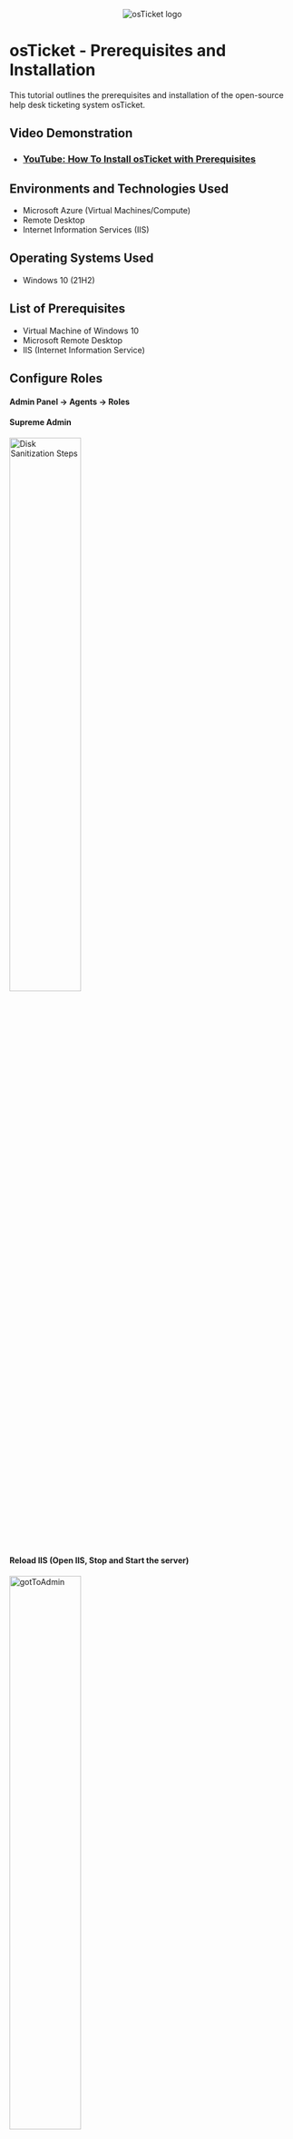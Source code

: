 <p align="center">
<img src="https://i.imgur.com/Clzj7Xs.png" alt="osTicket logo"/>
</p>

<h1>osTicket - Prerequisites and Installation</h1>
This tutorial outlines the prerequisites and installation of the open-source help desk ticketing system osTicket.<br />


<h2>Video Demonstration</h2>

- ### [YouTube: How To Install osTicket with Prerequisites](https://www.youtube.com)

<h2>Environments and Technologies Used</h2>

- Microsoft Azure (Virtual Machines/Compute)
- Remote Desktop
- Internet Information Services (IIS)

<h2>Operating Systems Used </h2>

- Windows 10</b> (21H2)

<h2>List of Prerequisites</h2>

- Virtual Machine of Windows 10
- Microsoft Remote Desktop
- IIS (Internet Information Service)

<h2>Configure Roles</h2>
<h4>Admin Panel -> Agents -> Roles</h4>
<h4>Supreme Admin</h4>
<p>
<img src="https://i.imgur.com/DJmEXEB.png" height="50%" width="50%" alt="Disk Sanitization Steps"/>
</p>
<p>

<h4>Reload IIS (Open IIS, Stop and Start the server)</h4>
<p>
<img src="images/1-configure-roles/1 - gotToAdmin.PNG" alt="gotToAdmin" width="50%" height="50%">
<img src="images/1-configure-roles/2 - adminPageAgents.PNG" alt="adminPageAgents" width="50%" height="50%">
<img src="images/1-configure-roles/3 - adminPageAgentsRoles.PNG" alt="adminPageAgentsRoles" width="50%" height="50%">
<img src="images/1-configure-roles/4 - addNewRole.PNG" alt="addNewRole" width="50%" height="50%">
<img src="images/1-configure-roles/5 - supremeAdmin.PNG" alt="supremeAdmin" width="50%" height="50%">
<img src="images/1-configure-roles/6 - permissions.PNG" alt="permissions" width="50%" height="50%">
<img src="images/1-configure-roles/7 - selectSupremeAdmin.PNG" alt="selectSupremeAdmin" width="50%" height="50%">
<img src="images/1-configure-roles/8 - addMorePermissions.PNG" alt="addMorePermissions" width="50%" height="50%">
</p>
<br />

<h2>Configure Departments</h2>
<h4>Admin Panel -> Agents -> Departments</h4>
<h4>System Administrators</h4>
<p>
<img src="images/2-configueDepartments/1 - departments.PNG" alt="departments" width="50%" height="50%">
<img src="images/2-configueDepartments/2 - addNewDepartment.PNG" alt="addNewDepartment" width="50%" height="50%">
<img src="images/2-configueDepartments/3 - form.PNG" alt="form" width="50%" height="50%">
<img src="images/2-configueDepartments/4 - departmentCreated.PNG" alt="departmentCreated" width="50%" height="50%">
</p>
<br />


<h2>Configure Teams</h2>
<h4>Admin Panel -> Agents -> Teams</h4>
<h4>Level I Support</h4>
<h4>Level II Support</h4>
<p>
<img src="images/3-configureTeams/1 - clickTeams.PNG" alt="clickTeams" width="50%" height="50%">
<img src="images/3-configureTeams/2 - addNewTeam.PNG" alt="addNewTeam" width="50%" height="50%">
<img src="images/3-configureTeams/3 - teamCreation.PNG" alt="teamCreation" width="50%" height="50%">
</p>
<br />

<h2>Allow anyone to create tickets</h2>
<h4>- Admin Panel -> Settings -> User Settings</h4>
<h4>- Registration Required: Require registration and login to create tickets </h4>
<p>
<img src="images/4-allowTicketCreation/1 - userForm.PNG" alt="userForm" width="50%" height="50%">
<img src="images/4-allowTicketCreation/2 - verifyUncheckedBox.PNG" alt="verifyUncheckedBox" width="50%" height="50%">
<br />


<h2>Configure Agents (workers)</h2>
<h4>- Admin Panel -> Agents -> Add New</h4>
<h4>-Jane and John</h4>
<p>
<img src="images/5-configureAgents/1 - goToAgents.PNG" alt="goToAgents" width="50%" height="50%">
<img src="images/5-configureAgents/2 - provideInfo.PNG" alt="provideInfo" width="50%" height="50%">
<img src="images/5-configureAgents/3 - setPassword.PNG" alt="setPassword" width="50%" height="50%">
<img src="images/5-configureAgents/4 - setAccess.PNG" alt="setAccess" width="50%" height="50%">
<img src="images/5-configureAgents/5 - assignTeam.PNG" alt="assignTeam" width="50%" height="50%">
</p>
<br />


<h2>Configure Users (customers)</h2>
<h4>- Agent Panel -> Users -> Add New</h4>
<h4>- Karen and Ken</h4>
<p>
<img src="images/6-configureUsers/1 - newUser.PNG" alt="newUser" width="50%" height="50%">
<img src="images/6-configureUsers/2 - userKaren.PNG" alt="userKaren" width="50%" height="50%">
<br />


<h2>Configure Service-Level Agreement (SLA)</h2>
<h4>-Admin Panel -> Manage -> SLA</h4>
<p>
<img src="images/7-configure-sla/1 - goToAdmin.PNG" alt="goToAdmin" width="50%" height="50%">
<img src="images/7-configure-sla/2 - manageSLA.PNG" alt="manageSLA" width="50%" height="50%">
<img src="images/7-configure-sla/3 - addSLA.PNG" alt="addSLA" width="50%" height="50%">
<img src="images/7-configure-sla/4 - newSLAForm.PNG" alt="newSLAForm" width="50%" height="50%">
<img src="images/7-configure-sla/5 - add SEV B.PNG" alt="add SEV B" width="50%" height="50%">
<img src="images/7-configure-sla/6 - sevBForm.PNG" alt="sevBForm" width="50%" height="50%">
<img src="images/7-configure-sla/7 - addSEVC.PNG" alt="addSEVC" width="50%" height="50%">
<img src="images/7-configure-sla/8 - sevCForm.PNG" alt="sevCForm" width="50%" height="50%">
</p>

<br />


<h2>Configure Help Topics</h2>
<h4>- Admin Panel -> Manage -> Help Topics</h4>
<h4>- Business Critical Outage, Personal Computer Issues, Equipment Request, Password Reset</h4>
<p>
<img src="images/8-configureHelpTopics/1 - goToHelp.PNG" alt="goToHelp" width="50%" height="50%">
<img src="images/8-configureHelpTopics/2 - BizOutage.PNG" alt="BizOutage" width="50%" height="50%">
<br />


<h2>Congratulations, hopefully it is installed with no errors!</h2>
<h4>- Browse to your help desk login page: http://localhost/osTicket/scp/login.php</h4>
<p>
<img src="https://i.imgur.com/DJmEXEB.png" height="50%" width="50%" alt="Disk Sanitization Steps"/>
</p>
<br />
